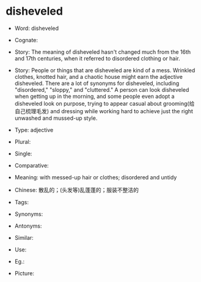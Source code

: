 # disheveled

- Word: disheveled
- Cognate: 
- Story: The meaning of disheveled hasn't changed much from the 16th and 17th centuries, when it referred to disordered clothing or hair.
- Story: People or things that are disheveled are kind of a mess. Wrinkled clothes, knotted hair, and a chaotic house might earn the adjective disheveled. There are a lot of synonyms for disheveled, including "disordered," "sloppy," and "cluttered." A person can look disheveled when getting up in the morning, and some people even adopt a disheveled look on purpose, trying to appear casual about grooming(给自己梳理毛发) and dressing while working hard to achieve just the right unwashed and mussed-up style.

- Type: adjective
- Plural: 
- Single: 
- Comparative: 
- Meaning: with messed-up hair or clothes; disordered and untidy
- Chinese: 散乱的；(头发等)乱蓬蓬的；服装不整洁的
- Tags: 
- Synonyms: 
- Antonyms: 
- Similar: 
- Use: 
- Eg.: 
- Picture: 

